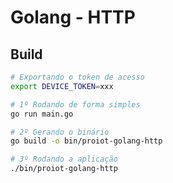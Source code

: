 # Golang - HTTP

## Build

```bash
# Exportando o token de acesso
export DEVICE_TOKEN=xxx

# 1º Rodando de forma simples
go run main.go

# 2º Gerando o binário
go build -o bin/proiot-golang-http

# 3º Rodando a aplicação
./bin/proiot-golang-http
```
